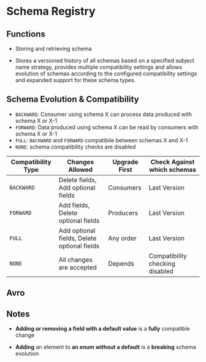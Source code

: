 # Schema Registry

## Functions

- Storing and retrieving schema

- Stores a versioned history of all schemas based on a specified subject name strategy, provides multiple compatibility settings and allows evolution of schemas according to the configured compatibility settings and expanded support for these schema types.

## Schema Evolution & Compatibility

- `BACKWARD`: Consumer using schema X can process data produced with schema X or X-1
- `FORWARD`: Data produced using schema X can be read by consumers with schema X or X-1
- `FULL`: `BACKWARD` and `FORWARD` compatibile between schemas X and X-1
- `NONE`: schema compatibility checks are disabled

| Compatibility Type | Changes Allowed | Upgrade First | Check Against which schemas |
|---|---|---|---|
| `BACKWARD` | Delete fields, Add optional fields | Consumers | Last Version |
| `FORWARD` | Add fields, Delete optional fields | Producers | Last Version |
| `FULL` | Add optional fields, Delete optional fields | Any order | Last Version |
| `NONE` | All changes are accepted | Depends | Compatibility checking disabled |

## Avro

## Notes

- __Adding or removing a field with a default value__ is a __fully__ compatible change

- __Adding__ an element to __an enum without a default__ is a __breaking__ schema evolution